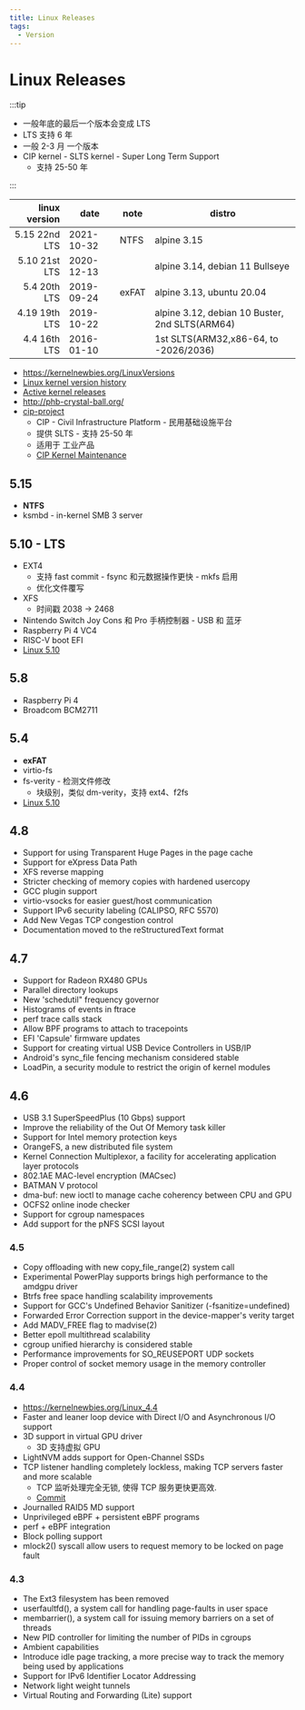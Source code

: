 ```yaml
---
title: Linux Releases
tags:
  - Version
---
```


# Linux Releases

:::tip

- 一般年底的最后一个版本会变成 LTS
- LTS 支持 6 年
- 一般 2-3 月 一个版本
- CIP kernel - SLTS kernel - Super Long Term Support
  - 支持 25-50 年

:::

| linux version | date       | note  | distro                                         |
| ------------: | ---------- | ----- | ---------------------------------------------- |
| 5.15 22nd LTS | 2021-10-32 | NTFS  | alpine 3.15                                    |
| 5.10 21st LTS | 2020-12-13 |       | alpine 3.14, debian 11 Bullseye                |
|  5.4 20th LTS | 2019-09-24 | exFAT | alpine 3.13, ubuntu 20.04                      |
| 4.19 19th LTS | 2019-10-22 |       | alpine 3.12, debian 10 Buster, 2nd SLTS(ARM64) |
|  4.4 16th LTS | 2016-01-10 |       | 1st SLTS(ARM32,x86-64, to -2026/2036)          |

- https://kernelnewbies.org/LinuxVersions
- [Linux kernel version history](https://en.wikipedia.org/wiki/Linux_kernel_version_history)
- [Active kernel releases](https://www.kernel.org/category/releases.html)
- http://phb-crystal-ball.org/
- [cip-project](https://www.cip-project.org/)
  - CIP - Civil Infrastructure Platform - 民用基础设施平台
  - 提供 SLTS - 支持 25-50 年
  - 适用于 工业产品
  - [CIP Kernel Maintenance](https://wiki.linuxfoundation.org/civilinfrastructureplatform/cipkernelmaintenance)

## 5.15

- **NTFS**
- ksmbd - in-kernel SMB 3 server

## 5.10 - LTS

- EXT4
  - 支持 fast commit - fsync 和元数据操作更快 - mkfs 启用
  - 优化文件覆写
- XFS
  - 时间戳 2038 -> 2468
- Nintendo Switch Joy Cons 和 Pro 手柄控制器 - USB 和 蓝牙
- Raspberry Pi 4 VC4
- RISC-V boot EFI
- [Linux 5.10](https://kernelnewbies.org/Linux_5.10)

## 5.8

- Raspberry Pi 4
- Broadcom BCM2711

## 5.4

- **exFAT**
- virtio-fs
- fs-verity - 检测文件修改
  - 块级别，类似 dm-verity，支持 ext4、f2fs
- [Linux 5.10](https://kernelnewbies.org/Linux_5.4)

## 4.8

- Support for using Transparent Huge Pages in the page cache
- Support for eXpress Data Path
- XFS reverse mapping
- Stricter checking of memory copies with hardened usercopy
- GCC plugin support
- virtio-vsocks for easier guest/host communication
- Support IPv6 security labeling (CALIPSO, RFC 5570)
- Add New Vegas TCP congestion control
- Documentation moved to the reStructuredText format

## 4.7

- Support for Radeon RX480 GPUs
- Parallel directory lookups
- New 'schedutil" frequency governor
- Histograms of events in ftrace
- perf trace calls stack
- Allow BPF programs to attach to tracepoints
- EFI 'Capsule' firmware updates
- Support for creating virtual USB Device Controllers in USB/IP
- Android's sync_file fencing mechanism considered stable
- LoadPin, a security module to restrict the origin of kernel modules

## 4.6

- USB 3.1 SuperSpeedPlus (10 Gbps) support
- Improve the reliability of the Out Of Memory task killer
- Support for Intel memory protection keys
- OrangeFS, a new distributed file system
- Kernel Connection Multiplexor, a facility for accelerating application layer protocols
- 802.1AE MAC-level encryption (MACsec)
- BATMAN V protocol
- dma-buf: new ioctl to manage cache coherency between CPU and GPU
- OCFS2 online inode checker
- Support for cgroup namespaces
- Add support for the pNFS SCSI layout

### 4.5

- Copy offloading with new copy_file_range(2) system call
- Experimental PowerPlay supports brings high performance to the amdgpu driver
- Btrfs free space handling scalability improvements
- Support for GCC's Undefined Behavior Sanitizer (-fsanitize=undefined)
- Forwarded Error Correction support in the device-mapper's verity target
- Add MADV_FREE flag to madvise(2)
- Better epoll multithread scalability
- cgroup unified hierarchy is considered stable
- Performance improvements for SO_REUSEPORT UDP sockets
- Proper control of socket memory usage in the memory controller

### 4.4

- https://kernelnewbies.org/Linux_4.4
- Faster and leaner loop device with Direct I/O and Asynchronous I/O support
- 3D support in virtual GPU driver
  - 3D 支持虚拟 GPU
- LightNVM adds support for Open-Channel SSDs
- TCP listener handling completely lockless, making TCP servers faster and more scalable
  - TCP 监听处理完全无锁, 使得 TCP 服务更快更高效.
  - [Commit](https://git.kernel.org/cgit/linux/kernel/git/torvalds/linux.git/commit/?id=c3fc7ac9a0b978ee8538058743d21feef25f7b33)
- Journalled RAID5 MD support
- Unprivileged eBPF + persistent eBPF programs
- perf + eBPF integration
- Block polling support
- mlock2() syscall allow users to request memory to be locked on page fault

### 4.3

- The Ext3 filesystem has been removed
- userfaultfd(), a system call for handling page-faults in user space
- membarrier(), a system call for issuing memory barriers on a set of threads
- New PID controller for limiting the number of PIDs in cgroups
- Ambient capabilities
- Introduce idle page tracking, a more precise way to track the memory being used by applications
- Support for IPv6 Identifier Locator Addressing
- Network light weight tunnels
- Virtual Routing and Forwarding (Lite) support
